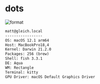 
# dots

![format](https://github.com/gleich/dots/workflows/format/badge.svg)

```txt
matt@gleich.local 
----------------- 
OS: macOS 12.1 arm64 
Host: MacBookPro18,4 
Kernel: Darwin 21.2.0 
Packages: 256 (brew) 
Shell: fish 3.3.1 
DE: Aqua 
WM: Rectangle 
Terminal: kitty 
GPU Driver: macOS Default Graphics Driver 
```
